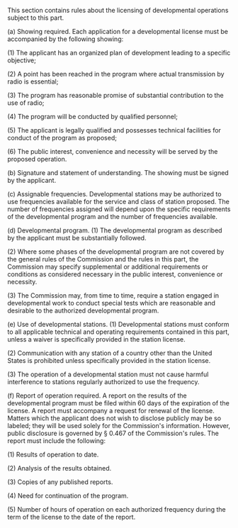 This section contains rules about the licensing of developmental operations subject to this part.

(a) Showing required. Each application for a developmental license must be accompanied by the following showing:

(1) The applicant has an organized plan of development leading to a specific objective;

(2) A point has been reached in the program where actual transmission by radio is essential;

(3) The program has reasonable promise of substantial contribution to the use of radio;

(4) The program will be conducted by qualified personnel;

(5) The applicant is legally qualified and possesses technical facilities for conduct of the program as proposed;

(6) The public interest, convenience and necessity will be served by the proposed operation.

(b) Signature and statement of understanding. The showing must be signed by the applicant.

(c) Assignable frequencies. Developmental stations may be authorized to use frequencies available for the service and class of station proposed. The number of frequencies assigned will depend upon the specific requirements of the developmental program and the number of frequencies available.

(d) Developmental program. (1) The developmental program as described by the applicant must be substantially followed.

(2) Where some phases of the developmental program are not covered by the general rules of the Commission and the rules in this part, the Commission may specify supplemental or additional requirements or conditions as considered necessary in the public interest, convenience or necessity.

(3) The Commission may, from time to time, require a station engaged in developmental work to conduct special tests which are reasonable and desirable to the authorized developmental program.

(e) Use of developmental stations. (1) Developmental stations must conform to all applicable technical and operating requirements contained in this part, unless a waiver is specifically provided in the station license.

(2) Communication with any station of a country other than the United States is prohibited unless specifically provided in the station license.
              

(3) The operation of a developmental station must not cause harmful interference to stations regularly authorized to use the frequency.

(f) Report of operation required. A report on the results of the developmental program must be filed within 60 days of the expiration of the license. A report must accompany a request for renewal of the license. Matters which the applicant does not wish to disclose publicly may be so labeled; they will be used solely for the Commission's information. However, public disclosure is governed by § 0.467 of the Commission's rules. The report must include the following:

(1) Results of operation to date.

(2) Analysis of the results obtained.

(3) Copies of any published reports.

(4) Need for continuation of the program.

(5) Number of hours of operation on each authorized frequency during the term of the license to the date of the report.

